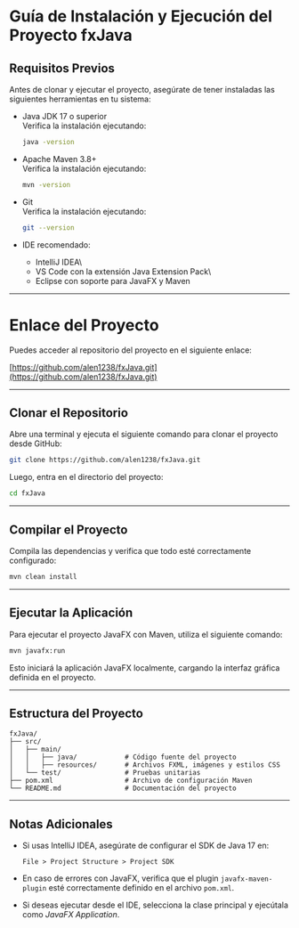# Guía de Instalación y Ejecución del Proyecto fxJava

## Requisitos Previos

Antes de clonar y ejecutar el proyecto, asegúrate de tener instaladas
las siguientes herramientas en tu sistema:

-   Java JDK 17 o superior\
    Verifica la instalación ejecutando:

    ``` bash
    java -version
    ```

-   Apache Maven 3.8+\
    Verifica la instalación ejecutando:

    ``` bash
    mvn -version
    ```

-   Git\
    Verifica la instalación ejecutando:

    ``` bash
    git --version
    ```

-   IDE recomendado:

    -   IntelliJ IDEA\
    -   VS Code con la extensión Java Extension Pack\
    -   Eclipse con soporte para JavaFX y Maven

------------------------------------------------------------------------
# Enlace del Proyecto

Puedes acceder al repositorio del proyecto en el siguiente enlace:

[https://github.com/alen1238/fxJava.git](https://github.com/alen1238/fxJava.git)

---

## Clonar el Repositorio

Abre una terminal y ejecuta el siguiente comando para clonar el proyecto
desde GitHub:

``` bash
git clone https://github.com/alen1238/fxJava.git
```

Luego, entra en el directorio del proyecto:

``` bash
cd fxJava
```

------------------------------------------------------------------------

## Compilar el Proyecto

Compila las dependencias y verifica que todo esté correctamente
configurado:

``` bash
mvn clean install
```

------------------------------------------------------------------------

## Ejecutar la Aplicación

Para ejecutar el proyecto JavaFX con Maven, utiliza el siguiente
comando:

``` bash
mvn javafx:run
```

Esto iniciará la aplicación JavaFX localmente, cargando la interfaz
gráfica definida en el proyecto.

------------------------------------------------------------------------

## Estructura del Proyecto

    fxJava/
    ├── src/
    │   ├── main/
    │   │   ├── java/            # Código fuente del proyecto
    │   │   ├── resources/       # Archivos FXML, imágenes y estilos CSS
    │   └── test/                # Pruebas unitarias
    ├── pom.xml                  # Archivo de configuración Maven
    └── README.md                # Documentación del proyecto

------------------------------------------------------------------------

## Notas Adicionales

-   Si usas IntelliJ IDEA, asegúrate de configurar el SDK de Java 17 en:

        File > Project Structure > Project SDK

-   En caso de errores con JavaFX, verifica que el plugin
    `javafx-maven-plugin` esté correctamente definido en el archivo
    `pom.xml`.

-   Si deseas ejecutar desde el IDE, selecciona la clase principal y
    ejecútala como *JavaFX Application*.

